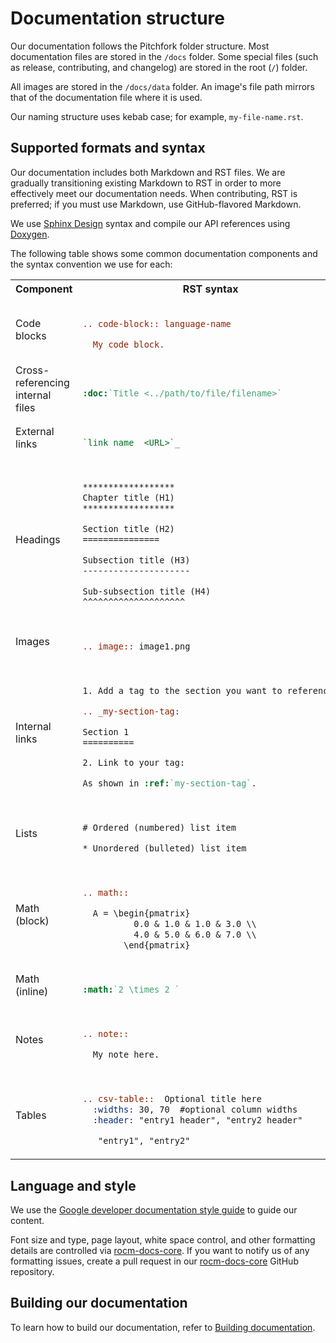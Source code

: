 # Documentation structure

Our documentation follows the Pitchfork folder structure. Most documentation files are stored in the
`/docs` folder. Some special files (such as release, contributing, and changelog) are stored in the root
(`/`) folder.

All images are stored in the `/docs/data` folder. An image's file path mirrors that of the documentation
file where it is used.

Our naming structure uses kebab case; for example, `my-file-name.rst`.

## Supported formats and syntax

Our documentation includes both Markdown and RST files. We are gradually transitioning existing
Markdown to RST in order to more effectively meet our documentation needs. When contributing,
RST is preferred; if you must use Markdown, use GitHub-flavored Markdown.

We use [Sphinx Design](https://sphinx-design.readthedocs.io/en/latest/index.html) syntax and compile
our API references using [Doxygen](https://www.doxygen.nl/).

The following table shows some common documentation components and the syntax convention we
use for each:

<table>
<tr>
<th>Component</th>
<th>RST syntax</th>
</tr>
<tr>
<td>Code blocks</td>
<td>

```rst

.. code-block:: language-name

  My code block.


```

</td>
</tr>
<tr>
<td>Cross-referencing internal files</td>
<td>

```rst

:doc:`Title <../path/to/file/filename>`

```

</td>
</tr>
<tr>
<td>External links</td>
<td>

```rst

`link name  <URL>`_

```

</td>
</tr>
<tr>
<tr>
<td>Headings</td>
<td>

```rst

******************
Chapter title (H1)
******************

Section title (H2)
===============

Subsection title (H3)
---------------------

Sub-subsection title (H4)
^^^^^^^^^^^^^^^^^^^^


```

</td>
</tr>
<tr>
<td>Images</td>
<td>

```rst

.. image:: image1.png

```

</td>
</tr>
<tr>
<td>Internal links</td>
<td>

```rst

1. Add a tag to the section you want to reference:

.. _my-section-tag:

Section 1
==========

2. Link to your tag:

As shown in :ref:`my-section-tag`.

```

</td>
</tr>
<tr>
<tr>
<td>Lists</td>
<td>

```rst

# Ordered (numbered) list item

* Unordered (bulleted) list item

```

</td>
</tr>
<tr>
<tr>
<td>Math (block)</td>
<td>

```rst

.. math::

  A = \begin{pmatrix}
          0.0 & 1.0 & 1.0 & 3.0 \\
          4.0 & 5.0 & 6.0 & 7.0 \\
        \end{pmatrix}

```

</td>
</tr>
<tr>
<td>Math (inline)</td>
<td>

```rst

:math:`2 \times 2 `

```

</td>
</tr>
<tr>
<td>Notes</td>
<td>

```rst

.. note::

  My note here.

```

</td>
</tr>
<tr>
<td>Tables</td>
<td>

```rst

.. csv-table::  Optional title here
  :widths: 30, 70  #optional column widths
  :header: "entry1 header", "entry2 header"

   "entry1", "entry2"

```

</td>
</tr>
</table>

## Language and style

We use the
[Google developer documentation style guide](https://developers.google.com/style/highlights) to
guide our content.

Font size and type, page layout, white space control, and other formatting
details are controlled via
[rocm-docs-core](https://github.com/ROCm/rocm-docs-core). If you want to notify us
of any formatting issues, create a pull request in our
[rocm-docs-core](https://github.com/ROCm/rocm-docs-core) GitHub repository.

## Building our documentation

<!--  % TODO: Fix the link to be able to work at every files  -->
To learn how to build our documentation, refer to
[Building documentation](./building.md).

